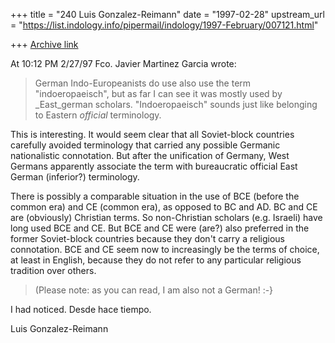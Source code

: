 +++
title = "240 Luis Gonzalez-Reimann"
date = "1997-02-28"
upstream_url = "https://list.indology.info/pipermail/indology/1997-February/007121.html"

+++
[Archive link](https://list.indology.info/pipermail/indology/1997-February/007121.html)

At 10:12 PM 2/27/97 Fco. Javier Martinez Garcia wrote:

>German Indo-Europeanists do use also use the term "indoeropaeisch", but
>as far I can see it was mostly used by _East_german scholars.
>"Indoeropaeisch" sounds just like belonging to Eastern _official_
>terminology.

This is interesting.  It would seem clear that all Soviet-block countries
carefully avoided terminology that carried any possible Germanic
nationalistic connotation.  But after the unification of Germany, West
Germans apparently associate the term with bureaucratic official East German
(inferior?) terminology.

There is possibly a comparable situation in the use of BCE (before the
common era) and CE (common era), as opposed to BC and AD.  BC and CE are
(obviously) Christian terms.  So non-Christian scholars (e.g. Israeli) have
long used BCE and CE.  But BCE and CE were (are?) also preferred in the
former Soviet-block countries because they don't carry a religious
connotation.  BCE and CE seem now to increasingly be the terms of choice, at
least in English, because they do not refer to any particular religious
tradition over others.

> (Please note: as you can read, I am also not a German! :-}

I had noticed.  Desde hace tiempo.


Luis Gonzalez-Reimann





